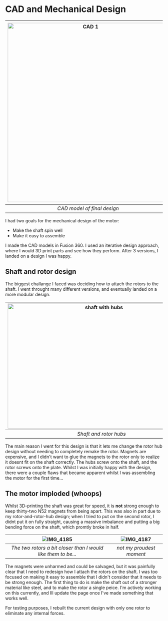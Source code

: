 # CAD and Mechanical Design
|<img width="514" height="574" alt="CAD 1" src="https://github.com/user-attachments/assets/d0c01be2-f2b6-4861-bc28-d8f757b87049" />| <img width="500" height="580" alt="CAD 1" src="https://github.com/user-attachments/assets/2f04a9e5-76f3-4283-bf5e-74961976495e" />|
|:--:| :--: |
| *CAD model of final design* | *The three versions of the mechanical design* |

I had two goals for the mechanical design of the motor:
* Make the shaft spin well
* Make it easy to assemble

I made the CAD models in Fusion 360. I used an iterative design approach, where I would 3D print parts and see how they perform. After 3 versions, I landed on a design I was happy. 

## Shaft and rotor design
The biggest challange I faced was deciding how to attach the rotors to the shaft. I went throught many different versions, and eventually landed on a more modular design. 

|<img width="600" height="400" alt="shaft with hubs" src="https://github.com/user-attachments/assets/eae5e976-12c9-42f6-a7a5-4ebd416667cc" />| <img width="400" height="400" alt="Rotor and rotor hub" src="https://github.com/user-attachments/assets/37f7fda3-d39d-4497-b98d-1492962151ba" /> |
|:--:| :--:|
|*Shaft and rotor hubs*| *Rotor and Rotor hubs*|

The main reason I went for this design is that it lets me change the rotor hub design without needing to completely remake the rotor. Magnets are expensive, and I didn't want to glue the magnets to the rotor only to realize it doesnt fit on the shaft correctly. The hubs screw onto the shaft, and the rotor screws onto the plate. Whilst I was initially happy with the design, there were a couple flaws that became apparent whilst I was assembling the motor for the first time...

## The motor imploded (whoops)
Whilst 3D-printing the shaft was great for speed, it is **not** strong enough to keep thirty-two N52 magnets from being apart. This was also in part due to my rotor-and-rotor-hub design; when I tried to put on the second rotor, I didnt put it on fully straight, causing a massive imbalance and putting a big bending force on the shaft, which promtly broke in half. 

| ![IMG_4185](https://github.com/user-attachments/assets/dc50d471-a6bf-4258-b4e1-74474d972084) |![IMG_4187](https://github.com/user-attachments/assets/d4871822-5866-49b4-a867-4ace2eb54988) |
|:--:| :--:|
|*The two rotors a bit closer than I would like them to be...*| *not my proudest moment*|

The magnets were unharmed and could be salvaged, but it was painfully clear that I need to redesign how I attach the rotors on the shaft. I was too focused on making it easy to assemble that I didn't consider that it needs to be strong enough. The first thing to do is make the shaft out of a stronger material like steel, and to make the rotor a single peice. I'm actively working on this currently, and Ill update the page once I've made something that works well. 

For testing purposes, I rebuilt the current design with only one rotor to eliminate any internal forces. 
